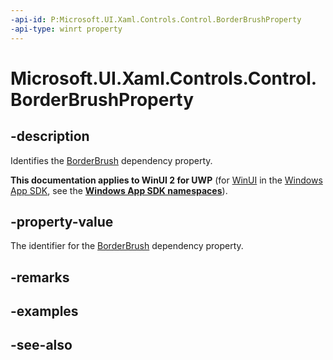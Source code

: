 ```yaml
---
-api-id: P:Microsoft.UI.Xaml.Controls.Control.BorderBrushProperty
-api-type: winrt property
---
```


<!-- Property syntax
public Windows.UI.Xaml.DependencyProperty BorderBrushProperty { get; }
-->

# Microsoft.UI.Xaml.Controls.Control.BorderBrushProperty

## -description
Identifies the [BorderBrush](control_borderbrush.md) dependency property.

**This documentation applies to WinUI 2 for UWP** (for [WinUI](/windows/apps/winui/winui3/) in the [Windows App SDK](/windows/apps/windows-app-sdk/), see the **[Windows App SDK namespaces](/windows/windows-app-sdk/api/winrt/)**).

## -property-value
The identifier for the [BorderBrush](control_borderbrush.md) dependency property.

## -remarks

## -examples

## -see-also

